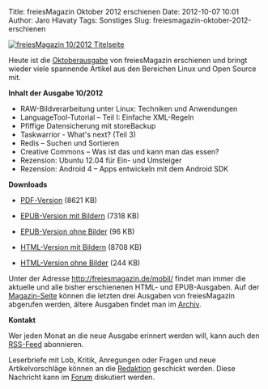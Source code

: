 Title: freiesMagazin Oktober 2012 erschienen
Date: 2012-10-07 10:01
Author: Jaro Hlavaty
Tags: Sonstiges
Slug: freiesmagazin-oktober-2012-erschienen

[![freiesMagazin 10/2012
Titelseite](http://www.freiesmagazin.de/system/files/freiesmagazin-2012-10.png)](http://www.freiesmagazin.de/system/files/freiesmagazin-2012-10.png)


Heute ist die
[Oktoberausgabe](http://www.freiesmagazin.de/freiesMagazin-2012-10) von
freiesMagazin erschienen und bringt wieder viele spannende Artikel aus
den Bereichen Linux und Open Source mit.


<!--break--><!--break-->

**Inhalt der Ausgabe 10/2012**


-   RAW-Bildverarbeitung unter Linux: Techniken und Anwendungen
-   LanguageTool-Tutorial – Teil I: Einfache XML-Regeln
-   Pfiffige Datensicherung mit storeBackup
-   Taskwarrior - What's next? (Teil 3)
-   Redis – Suchen und Sortieren
-   Creative Commons – Was ist das und kann man das essen?
-   Rezension: Ubuntu 12.04 für Ein- und Umsteiger
-   Rezension: Android 4 – Apps entwickeln mit dem Android SDK


**Downloads**


-   [PDF-Version](http://www.freiesmagazin.de/ftp/2012/freiesMagazin-2012-10.pdf)
    (8621 KB)


-   [EPUB-Version mit
    Bildern](http://www.freiesmagazin.de/ftp/2012/freiesMagazin-2012-10-bilder.epub)
    (7318 KB)


-   [EPUB-Version ohne
    Bilder](http://www.freiesmagazin.de/ftp/2012/freiesMagazin-2012-10.epub)
    (96 KB)


-   [HTML-Version mit
    Bildern](http://www.freiesmagazin.de/mobil/freiesMagazin-2012-10-bilder.html)
    (8708 KB)


-   [HTML-Version ohne
    Bilder](http://www.freiesmagazin.de/mobil/freiesMagazin-2012-10.html)
    (244 KB)


Unter der Adresse <http://freiesmagazin.de/mobil/> findet man immer die
aktuelle und alle bisher erschienenen HTML- und EPUB-Ausgaben. Auf der
[Magazin-Seite](http://www.freiesmagazin.de/magazin) können die letzten
drei Ausgaben von freiesMagazin abgerufen werden, ältere Ausgaben findet
man im [Archiv](http://www.freiesmagazin.de/archiv).


**Kontakt**


Wer jeden Monat an die neue Ausgabe erinnert werden will, kann auch den
[RSS-Feed](http://www.freiesmagazin.de/rss.xml) abonnieren.


Leserbriefe mit Lob, Kritik, Anregungen oder Fragen und neue
Artikelvorschläge können an die
[Redaktion](http://www.freiesmagazin.de/kontakt) geschickt werden. Diese
Nachricht kann im
[Forum](http://forum.kubuntu-de.org/index.php?board=1.0) diskutiert
werden.



